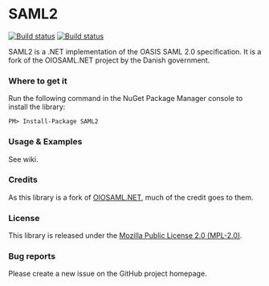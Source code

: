 # SAML2

[![Build status](https://ci.appveyor.com/api/projects/status/prw1j26kc1kvbl4c/branch/master?svg=true)](https://ci.appveyor.com/project/i8beef/saml2/branch/release)
[![Build status](https://ci.appveyor.com/api/projects/status/prw1j26kc1kvbl4c/branch/master?svg=true)](https://ci.appveyor.com/project/i8beef/saml2/branch/master)

SAML2 is a .NET implementation of the OASIS SAML 2.0 specification. It is a fork of the OIOSAML.NET project by the Danish government.

### Where to get it

Run the following command in the NuGet Package Manager console to install the library:

    PM> Install-Package SAML2

### Usage & Examples

See wiki.

### Credits

As this library is a fork of [OIOSAML.NET](https://digitaliser.dk/group/42063/resources), much of the credit goes to them.

### License

This library is released under the [Mozilla Public License 2.0 (MPL-2.0)](https://github.com/i8beef/SAML2/blob/master/LICENSE).

### Bug reports

Please create a new issue on the GitHub project homepage.